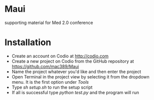 Maui
====

supporting material for Med 2.0 conference


Installation
======

+ Create an account on Codio at http://codio.com
+ Create a new project on Codio from the GitHub repository at https://github.com/mac389/Maui
+ Name the project whatever you'd like and then enter the project
+ Open Terminal in the project view by selecting it from the dropdown menu. It is the first option under _Tools_
+ Type _sh setup.sh_ to run the setup script
+ If all is successful type _python test.py_ and the program will run 
